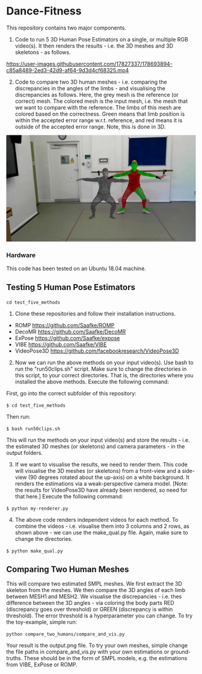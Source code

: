 # Dance-Fitness

This repository contains two major components. 

1. Code to run 5 3D Human Pose Estimators on a single, or multiple RGB video(s). It then renders the results - i.e. the 3D meshes and 3D skeletons - as follows.

https://user-images.githubusercontent.com/17827337/178693894-c85a8489-2ed3-42d9-af64-9d3d4cf68325.mp4

2. Code to compare two 3D human meshes - i.e. comparing the discrepancies in the angles of the limbs - and visualising the discrepancies as follows. Here, the grey mesh is the reference (or correct) mesh. The colored mesh is the input mesh, i.e. the mesh that we want to compare with the reference. The limbs of this mesh are colored based on the correctness. Green means that limb position is within the accepted error range w.r.t. reference, and red means it is outside of the accepted error range. Note, this is done in 3D.

![Comparing 3D meshes](compare.png)

### Hardware

This code has been tested on an Ubuntu 18.04 machine.


## Testing 5 Human Pose Estimators

`cd test_five_methods`

1. Clone these repositories and follow their installation instructions.

- ROMP https://github.com/Saafke/ROMP 
- DecoMR https://github.com/Saafke/DecoMR
- ExPose https://github.com/Saafke/expose
- VIBE https://github.com/Saafke/VIBE
- VideoPose3D https://github.com/facebookresearch/VideoPose3D 

2. Now we can run the above methods on your input video(s). Use bash to run the "run50clips.sh" script. Make sure to change the directories in this script, to your correct directories. That is, the directories where you installed the above methods. Execute the following command:

First, go into the correct subfolder of this repository:

`$ cd test_five_methods`

Then run:

`$ bash run50clips.sh` 

This will run the methods on your input video(s) and store the results - i.e. the estimated 3D meshes (or skeletons) and camera parameters - in the output folders.

3. If we want to visualise the results, we need to render them. This code will visualise the 3D meshes (or skeletons) from a front-view and a side-view (90 degrees rotated about the up-axis) on a white background. It renders the estimations via a weak-perspective camera model. [Note: the results for VideoPose3D have already been rendered, so need for that here.] Execute the following command:

`$ python my-renderer.py`

4. The above code renders independent videos for each method. To combine the videos - i.e. visualise them into 3 columns and 2 rows, as shown above - we can use the make_qual.py file. Again, make sure to change the directories.

`$ python make_qual.py`


## Comparing Two Human Meshes

This will compare two estimated SMPL meshes. We first extract the 3D skeleton from the meshes. We then compare the 3D angles of each limb between MESH1 and MESH2. We visualise the discrepancies - i.e. thes difference between the 3D angles - via coloring the body parts RED (discrepancy goes over threshold) or GREEN (discrepancy is within threshold). The error threshold is a hyperparameter you can change. To try the toy-example, simple run:

`python compare_two_humans/compare_and_vis.py`

Your result is the output.png file. To try your own meshes, simple change the file paths in compare_and_vis.py with your own estimations or ground-truths. These should be in the form of SMPL models, e.g. the estimations from VIBE, ExPose or ROMP.

